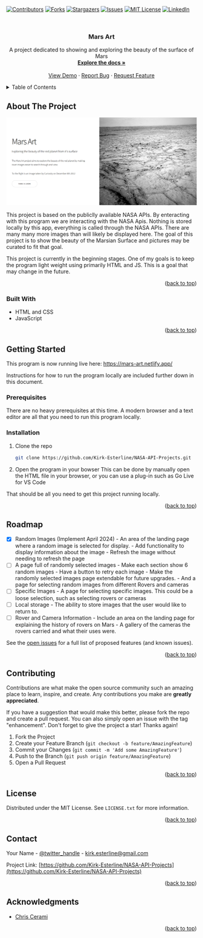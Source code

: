 <!-- Improved compatibility of back to top link: See: https://github.com/othneildrew/Best-README-Template/pull/73 -->
<a name="readme-top"></a>
<!--
*** Thanks for checking out the Best-README-Template. If you have a suggestion
*** that would make this better, please fork the repo and create a pull request
*** or simply open an issue with the tag "enhancement".
*** Don't forget to give the project a star!
*** Thanks again! Now go create something AMAZING! :D
-->



<!-- PROJECT SHIELDS -->
<!--
*** I'm using markdown "reference style" links for readability.
*** Reference links are enclosed in brackets [ ] instead of parentheses ( ).
*** See the bottom of this document for the declaration of the reference variables
*** for contributors-url, forks-url, etc. This is an optional, concise syntax you may use.
*** https://www.markdownguide.org/basic-syntax/#reference-style-links
-->
[![Contributors][contributors-shield]][contributors-url]
[![Forks][forks-shield]][forks-url]
[![Stargazers][stars-shield]][stars-url]
[![Issues][issues-shield]][issues-url]
[![MIT License][license-shield]][license-url]
[![LinkedIn][linkedin-shield]][linkedin-url]



<!-- PROJECT LOGO -->
<br />
<!-- <div align="center">
  <a href="https://github.com/Kirk-Esterline/NASA-API-Projects">
    <img src="images/logo.png" alt="Logo" width="80" height="80">
  </a> -->

<h3 align="center">Mars Art</h3>

  <p align="center">
    A project dedicated to showing and exploring the beauty of the surface of Mars
    <br />
    <a href="https://github.com/Kirk-Esterline/NASA-API-Projects"><strong>Explore the docs »</strong></a>
    <br />
    <br />
    <a href="https://github.com/Kirk-Esterline/NASA-API-Projects">View Demo</a>
    ·
    <a href="https://github.com/Kirk-Esterline/NASA-API-Projects/issues">Report Bug</a>
    ·
    <a href="https://github.com/Kirk-Esterline/NASA-API-Projects/issues">Request Feature</a>
  </p>
</div>



<!-- TABLE OF CONTENTS -->
<details>
  <summary>Table of Contents</summary>
  <ol>
    <li>
      <a href="#about-the-project">About The Project</a>
      <ul>
        <li><a href="#built-with">Built With</a></li>
      </ul>
    </li>
    <li>
      <a href="#getting-started">Getting Started</a>
      <ul>
        <li><a href="#prerequisites">Prerequisites</a></li>
        <li><a href="#installation">Installation</a></li>
      </ul>
    </li>
    <li><a href="#usage">Usage</a></li>
    <li><a href="#roadmap">Roadmap</a></li>
    <li><a href="#contributing">Contributing</a></li>
    <li><a href="#license">License</a></li>
    <li><a href="#contact">Contact</a></li>
    <li><a href="#acknowledgments">Acknowledgments</a></li>
  </ol>
</details>



<!-- ABOUT THE PROJECT -->
## About The Project

[![Product Name Screen Shot][product-screenshot]](https://mars-art.netlify.app/)

This project is based on the publiclly available NASA APIs. By enteracting with this program we are interacting with the NASA Apis. Nothing is stored locally by this app, everything is called through the NASA APIs. There are many many more images than will likely be displayed here. The goal of this project is to show the beauty of the Marsian Surface and pictures may be curated to fit that goal. 

This project is currently in the beginning stages. One of my goals is to keep the program light weight using primarily HTML and JS. This is a goal that may change in the future.  

 <!-- `github_username`, `repo_name`, `twitter_handle`, `linkedin_username`, `email_client`, `email`, `project_title`, `project_description` -->

<p align="right">(<a href="#readme-top">back to top</a>)</p>



### Built With

* HTML and CSS
* JavaScript
<!-- * [![Next][Next.js]][Next-url]
* [![React][React.js]][React-url]
* [![Vue][Vue.js]][Vue-url]
* [![Angular][Angular.io]][Angular-url]
* [![Svelte][Svelte.dev]][Svelte-url]
* [![Laravel][Laravel.com]][Laravel-url]
* [![Bootstrap][Bootstrap.com]][Bootstrap-url]
* [![JQuery][JQuery.com]][JQuery-url] -->

<p align="right">(<a href="#readme-top">back to top</a>)</p>



<!-- GETTING STARTED -->
## Getting Started

This program is now running live here: https://mars-art.netlify.app/ 

Instructions for how to run the program locally are included further down in this document.

### Prerequisites

There are no heavy prerequisites at this time. A modern browser and a text editor are all that you need to run this program locally.

<!-- * npm
  ```sh
  npm install npm@latest -g
  ``` -->

### Installation

1. Clone the repo
   ```sh
   git clone https://github.com/Kirk-Esterline/NASA-API-Projects.git
   ```
2. Open the program in your bowser
   This can be done by manually open the HTML file in your browser, or you can use a plug-in such as Go Live for VS Code

  That should be all you need to get this project running locally.

<p align="right">(<a href="#readme-top">back to top</a>)</p>



<!-- USAGE EXAMPLES -->
<!-- ## Usage

Use this space to show useful examples of how a project can be used. Additional screenshots, code examples and demos work well in this space. You may also link to more resources.

<!-- _For more examples, please refer to the [Documentation](https://example.com)_ -->

<!-- <p align="right">(<a href="#readme-top">back to top</a>)</p> -->



<!-- ROADMAP -->
## Roadmap

- [X] Random Images (Implement April 2024)
      - An area of the landing page where a random image is selected for display.
      - Add functionality to display information about the image
      - Refresh the image without needing to refresh the page
- [ ] A page full of randomly selected images
      - Make each section show 6 random images
      - Have a button to retry each image
      - Make the randomly selected images page extendable for future upgrades.
      - And a page for selecting random images from different Rovers and cameras
- [ ] Specific Images
      - A page for selecting specific images. This could be a loose selection, such as selecting rovers or cameras
- [ ] Local storage
      - The ability to store images that the user would like to return to.
- [ ] Rover and Camera Information
      - Include an area on the landing page for explaining the history of rovers on Mars
      - A gallery of the cameras the rovers carried and what their uses were.

See the [open issues](https://github.com/Kirk-Esterline/NASA-API-Projects/issues) for a full list of proposed features (and known issues).

<p align="right">(<a href="#readme-top">back to top</a>)</p>



<!-- CONTRIBUTING -->
## Contributing

Contributions are what make the open source community such an amazing place to learn, inspire, and create. Any contributions you make are **greatly appreciated**.

If you have a suggestion that would make this better, please fork the repo and create a pull request. You can also simply open an issue with the tag "enhancement".
Don't forget to give the project a star! Thanks again!

1. Fork the Project
2. Create your Feature Branch (`git checkout -b feature/AmazingFeature`)
3. Commit your Changes (`git commit -m 'Add some AmazingFeature'`)
4. Push to the Branch (`git push origin feature/AmazingFeature`)
5. Open a Pull Request

<p align="right">(<a href="#readme-top">back to top</a>)</p>



<!-- LICENSE -->
## License

Distributed under the MIT License. See `LICENSE.txt` for more information.

<p align="right">(<a href="#readme-top">back to top</a>)</p>



<!-- CONTACT -->
## Contact

Your Name - [@twitter_handle](https://twitter.com/KapnKricket) - kirk.esterline@gmail.com

Project Link: [https://github.com/Kirk-Esterline/NASA-API-Projects](https://github.com/Kirk-Esterline/NASA-API-Projects)

<p align="right">(<a href="#readme-top">back to top</a>)</p>



<!-- ACKNOWLEDGMENTS -->
## Acknowledgments

* [Chris Cerami](https://github.com/corincerami/mars-photo-api)
<!-- * []()
* []() -->

<p align="right">(<a href="#readme-top">back to top</a>)</p>



<!-- MARKDOWN LINKS & IMAGES -->
<!-- https://www.markdownguide.org/basic-syntax/#reference-style-links -->
[contributors-shield]: https://img.shields.io/github/contributors/Kirk-Esterline/NASA-API-Projects.svg?style=for-the-badge
[contributors-url]: https://github.com/Kirk-Esterline/NASA-API-Projects/graphs/contributors
[forks-shield]: https://img.shields.io/github/forks/Kirk-Esterline/NASA-API-Projects.svg?style=for-the-badge
[forks-url]: https://github.com/Kirk-Esterline/NASA-API-Projects/network/members
[stars-shield]: https://img.shields.io/github/stars/Kirk-Esterline/NASA-API-Projects.svg?style=for-the-badge
[stars-url]: https://github.com/Kirk-Esterline/NASA-API-Projects/stargazers
[issues-shield]: https://img.shields.io/github/issues/Kirk-Esterline/NASA-API-Projects.svg?style=for-the-badge
[issues-url]: https://github.com/Kirk-Esterline/NASA-API-Projects/issues
[license-shield]: https://img.shields.io/github/license/Kirk-Esterline/NASA-API-Projects.svg?style=for-the-badge
[license-url]: https://github.com/Kirk-Esterline/NASA-API-Projects/blob/master/LICENSE.txt
[linkedin-shield]: https://img.shields.io/badge/-LinkedIn-black.svg?style=for-the-badge&logo=linkedin&colorB=555
[linkedin-url]: https://linkedin.com/in/linkedin_username
[product-screenshot]: images/screenshot.png
[Next.js]: https://img.shields.io/badge/next.js-000000?style=for-the-badge&logo=nextdotjs&logoColor=white
[Next-url]: https://nextjs.org/
[React.js]: https://img.shields.io/badge/React-20232A?style=for-the-badge&logo=react&logoColor=61DAFB
[React-url]: https://reactjs.org/
[Vue.js]: https://img.shields.io/badge/Vue.js-35495E?style=for-the-badge&logo=vuedotjs&logoColor=4FC08D
[Vue-url]: https://vuejs.org/
[Angular.io]: https://img.shields.io/badge/Angular-DD0031?style=for-the-badge&logo=angular&logoColor=white
[Angular-url]: https://angular.io/
[Svelte.dev]: https://img.shields.io/badge/Svelte-4A4A55?style=for-the-badge&logo=svelte&logoColor=FF3E00
[Svelte-url]: https://svelte.dev/
[Laravel.com]: https://img.shields.io/badge/Laravel-FF2D20?style=for-the-badge&logo=laravel&logoColor=white
[Laravel-url]: https://laravel.com
[Bootstrap.com]: https://img.shields.io/badge/Bootstrap-563D7C?style=for-the-badge&logo=bootstrap&logoColor=white
[Bootstrap-url]: https://getbootstrap.com
[JQuery.com]: https://img.shields.io/badge/jQuery-0769AD?style=for-the-badge&logo=jquery&logoColor=white
[JQuery-url]: https://jquery.com 
